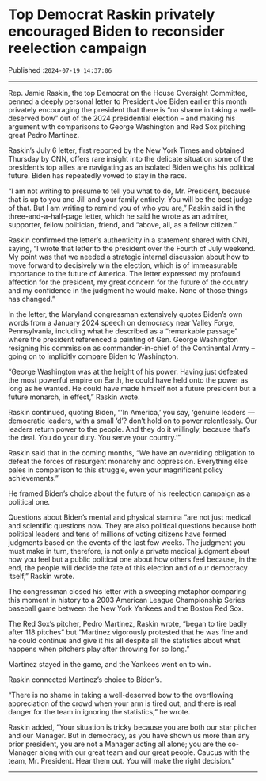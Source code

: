 # Top Democrat Raskin privately encouraged Biden to reconsider reelection campaign

Published :`2024-07-19 14:37:06`

---

Rep. Jamie Raskin, the top Democrat on the House Oversight Committee, penned a deeply personal letter to President Joe Biden earlier this month privately encouraging the president that there is “no shame in taking a well-deserved bow” out of the 2024 presidential election – and making his argument with comparisons to George Washington and Red Sox pitching great Pedro Martinez.

Raskin’s July 6 letter, first reported by the New York Times and obtained Thursday by CNN, offers rare insight into the delicate situation some of the president’s top allies are navigating as an isolated Biden weighs his political future. Biden has repeatedly vowed to stay in the race.

“I am not writing to presume to tell you what to do, Mr. President, because that is up to you and Jill and your family entirely. You will be the best judge of that. But I am writing to remind you of who you are,” Raskin said in the three-and-a-half-page letter, which he said he wrote as an admirer, supporter, fellow politician, friend, and “above, all, as a fellow citizen.”

Raskin confirmed the letter’s authenticity in a statement shared with CNN, saying, “I wrote that letter to the president over the Fourth of July weekend. My point was that we needed a strategic internal discussion about how to move forward to decisively win the election, which is of immeasurable importance to the future of America. The letter expressed my profound affection for the president, my great concern for the future of the country and my confidence in the judgment he would make. None of those things has changed.”

In the letter, the Maryland congressman extensively quotes Biden’s own words from a January 2024 speech on democracy near Valley Forge, Pennsylvania, including what he described as a “remarkable passage” where the president referenced a painting of Gen. George Washington resigning his commission as commander-in-chief of the Continental Army – going on to implicitly compare Biden to Washington.

“George Washington was at the height of his power. Having just defeated the most powerful empire on Earth, he could have held onto the power as long as he wanted. He could have made himself not a future president but a future monarch, in effect,” Raskin wrote.

Raskin continued, quoting Biden, “’In America,’ you say, ‘genuine leaders — democratic leaders, with a small ‘d’? don’t hold on to power relentlessly. Our leaders return power to the people. And they do it willingly, because that’s the deal. You do your duty. You serve your country.’”

Raskin said that in the coming months, “We have an overriding obligation to defeat the forces of resurgent monarchy and oppression. Everything else pales in comparison to this struggle, even your magnificent policy achievements.”

He framed Biden’s choice about the future of his reelection campaign as a political one.

Questions about Biden’s mental and physical stamina “are not just medical and scientific questions now. They are also political questions because both political leaders and tens of millions of voting citizens have formed judgments based on the events of the last few weeks. The judgment you must make in turn, therefore, is not only a private medical judgment about how you feel but a public political one about how others feel because, in the end, the people will decide the fate of this election and of our democracy itself,” Raskin wrote.

The congressman closed his letter with a sweeping metaphor comparing this moment in history to a 2003 American League Championship Series baseball game between the New York Yankees and the Boston Red Sox.

The Red Sox’s pitcher, Pedro Martinez, Raskin wrote, “began to tire badly after 118 pitches” but “Martinez vigorously protested that he was fine and he could continue and give it his all despite all the statistics about what happens when pitchers play after throwing for so long.”

Martinez stayed in the game, and the Yankees went on to win.

Raskin connected Martinez’s choice to Biden’s.

“There is no shame in taking a well-deserved bow to the overflowing appreciation of the crowd when your arm is tired out, and there is real danger for the team in ignoring the statistics,” he wrote.

Raskin added, ”Your situation is tricky because you are both our star pitcher and our Manager. But in democracy, as you have shown us more than any prior president, you are not a Manager acting all alone; you are the co-Manager along with our great team and our great people. Caucus with the team, Mr. President. Hear them out. You will make the right decision.”

---

